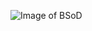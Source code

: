 ![Image of BSoD](https://noware.tech/wp-content/uploads/sites/140/2018/10/bluescreen-t-1024x538.jpg)
